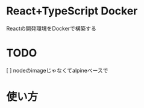 # React+TypeScript Docker

Reactの開発環境をDockerで構築する

# TODO

[ ] nodeのimageじゃなくてalpineベースで 

# 使い方




